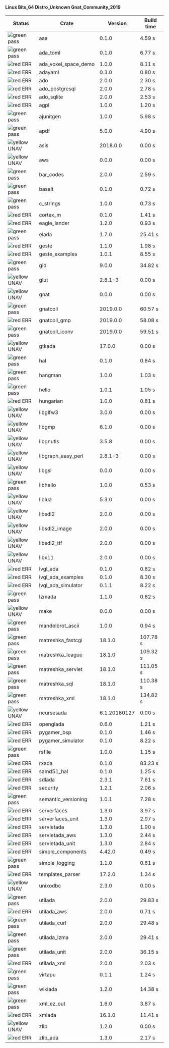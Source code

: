 #### Linux Bits_64 Distro_Unknown Gnat_Community_2019

| Status | Crate | Version | Build time |
| --- | --- | --- | --- |
|![green](https://placehold.it/8/00aa00/000000?text=+) pass | aaa | 0.1.0 |  4.59 s |
|![green](https://placehold.it/8/00aa00/000000?text=+) pass | ada_toml | 0.1.0 |  6.77 s |
|![red](https://placehold.it/8/ff0000/000000?text=+) ERR  | ada_voxel_space_demo | 1.0.0 |  8.11 s |
|![red](https://placehold.it/8/ff0000/000000?text=+) ERR  | adayaml | 0.3.0 |  0.80 s |
|![red](https://placehold.it/8/ff0000/000000?text=+) ERR  | ado | 2.0.0 |  2.30 s |
|![red](https://placehold.it/8/ff0000/000000?text=+) ERR  | ado_postgresql | 2.0.0 |  2.78 s |
|![red](https://placehold.it/8/ff0000/000000?text=+) ERR  | ado_sqlite | 2.0.0 |  2.53 s |
|![red](https://placehold.it/8/ff0000/000000?text=+) ERR  | agpl | 1.0.0 |  1.20 s |
|![green](https://placehold.it/8/00aa00/000000?text=+) pass | ajunitgen | 1.0.0 |  5.98 s |
|![green](https://placehold.it/8/00aa00/000000?text=+) pass | apdf | 5.0.0 |  4.90 s |
|![yellow](https://placehold.it/8/ffbb00/000000?text=+) UNAV | asis | 2018.0.0 |  0.00 s |
|![yellow](https://placehold.it/8/ffbb00/000000?text=+) UNAV | aws | 0.0.0 |  0.00 s |
|![green](https://placehold.it/8/00aa00/000000?text=+) pass | bar_codes | 2.0.0 |  2.59 s |
|![green](https://placehold.it/8/00aa00/000000?text=+) pass | basalt | 0.1.0 |  0.72 s |
|![green](https://placehold.it/8/00aa00/000000?text=+) pass | c_strings | 1.0.0 |  0.73 s |
|![red](https://placehold.it/8/ff0000/000000?text=+) ERR  | cortex_m | 0.1.0 |  1.41 s |
|![red](https://placehold.it/8/ff0000/000000?text=+) ERR  | eagle_lander | 1.2.0 |  0.93 s |
|![green](https://placehold.it/8/00aa00/000000?text=+) pass | elada | 1.7.0 |  25.41 s |
|![red](https://placehold.it/8/ff0000/000000?text=+) ERR  | geste | 1.1.0 |  1.98 s |
|![red](https://placehold.it/8/ff0000/000000?text=+) ERR  | geste_examples | 1.0.1 |  8.55 s |
|![green](https://placehold.it/8/00aa00/000000?text=+) pass | gid | 9.0.0 |  34.82 s |
|![yellow](https://placehold.it/8/ffbb00/000000?text=+) UNAV | glut | 2.8.1-3 |  0.00 s |
|![yellow](https://placehold.it/8/ffbb00/000000?text=+) UNAV | gnat | 0.0.0 |  0.00 s |
|![green](https://placehold.it/8/00aa00/000000?text=+) pass | gnatcoll | 2019.0.0 |  60.57 s |
|![red](https://placehold.it/8/ff0000/000000?text=+) ERR  | gnatcoll_gmp | 2019.0.0 |  58.08 s |
|![green](https://placehold.it/8/00aa00/000000?text=+) pass | gnatcoll_iconv | 2019.0.0 |  59.51 s |
|![yellow](https://placehold.it/8/ffbb00/000000?text=+) UNAV | gtkada | 17.0.0 |  0.00 s |
|![green](https://placehold.it/8/00aa00/000000?text=+) pass | hal | 0.1.0 |  0.84 s |
|![green](https://placehold.it/8/00aa00/000000?text=+) pass | hangman | 1.0.0 |  1.03 s |
|![green](https://placehold.it/8/00aa00/000000?text=+) pass | hello | 1.0.1 |  1.05 s |
|![red](https://placehold.it/8/ff0000/000000?text=+) ERR  | hungarian | 1.0.0 |  0.81 s |
|![yellow](https://placehold.it/8/ffbb00/000000?text=+) UNAV | libglfw3 | 3.0.0 |  0.00 s |
|![yellow](https://placehold.it/8/ffbb00/000000?text=+) UNAV | libgmp | 6.1.0 |  0.00 s |
|![yellow](https://placehold.it/8/ffbb00/000000?text=+) UNAV | libgnutls | 3.5.8 |  0.00 s |
|![yellow](https://placehold.it/8/ffbb00/000000?text=+) UNAV | libgraph_easy_perl | 2.8.1-3 |  0.00 s |
|![yellow](https://placehold.it/8/ffbb00/000000?text=+) UNAV | libgsl | 0.0.0 |  0.00 s |
|![green](https://placehold.it/8/00aa00/000000?text=+) pass | libhello | 1.0.0 |  0.53 s |
|![yellow](https://placehold.it/8/ffbb00/000000?text=+) UNAV | liblua | 5.3.0 |  0.00 s |
|![yellow](https://placehold.it/8/ffbb00/000000?text=+) UNAV | libsdl2 | 2.0.0 |  0.00 s |
|![yellow](https://placehold.it/8/ffbb00/000000?text=+) UNAV | libsdl2_image | 2.0.0 |  0.00 s |
|![yellow](https://placehold.it/8/ffbb00/000000?text=+) UNAV | libsdl2_ttf | 2.0.0 |  0.00 s |
|![yellow](https://placehold.it/8/ffbb00/000000?text=+) UNAV | libx11 | 2.0.0 |  0.00 s |
|![red](https://placehold.it/8/ff0000/000000?text=+) ERR  | lvgl_ada | 0.1.0 |  0.82 s |
|![red](https://placehold.it/8/ff0000/000000?text=+) ERR  | lvgl_ada_examples | 0.1.0 |  8.30 s |
|![red](https://placehold.it/8/ff0000/000000?text=+) ERR  | lvgl_ada_simulator | 0.1.1 |  8.22 s |
|![green](https://placehold.it/8/00aa00/000000?text=+) pass | lzmada | 1.1.0 |  0.62 s |
|![yellow](https://placehold.it/8/ffbb00/000000?text=+) UNAV | make | 0.0.0 |  0.00 s |
|![green](https://placehold.it/8/00aa00/000000?text=+) pass | mandelbrot_ascii | 1.0.0 |  0.94 s |
|![green](https://placehold.it/8/00aa00/000000?text=+) pass | matreshka_fastcgi | 18.1.0 |  107.78 s |
|![green](https://placehold.it/8/00aa00/000000?text=+) pass | matreshka_league | 18.1.0 |  109.32 s |
|![green](https://placehold.it/8/00aa00/000000?text=+) pass | matreshka_servlet | 18.1.0 |  111.05 s |
|![green](https://placehold.it/8/00aa00/000000?text=+) pass | matreshka_sql | 18.1.0 |  110.38 s |
|![green](https://placehold.it/8/00aa00/000000?text=+) pass | matreshka_xml | 18.1.0 |  134.82 s |
|![yellow](https://placehold.it/8/ffbb00/000000?text=+) UNAV | ncursesada | 6.1.20180127 |  0.00 s |
|![red](https://placehold.it/8/ff0000/000000?text=+) ERR  | openglada | 0.6.0 |  1.21 s |
|![red](https://placehold.it/8/ff0000/000000?text=+) ERR  | pygamer_bsp | 0.1.0 |  1.46 s |
|![red](https://placehold.it/8/ff0000/000000?text=+) ERR  | pygamer_simulator | 0.1.0 |  8.22 s |
|![green](https://placehold.it/8/00aa00/000000?text=+) pass | rsfile | 1.0.0 |  1.15 s |
|![red](https://placehold.it/8/ff0000/000000?text=+) ERR  | rxada | 0.1.0 |  83.23 s |
|![red](https://placehold.it/8/ff0000/000000?text=+) ERR  | samd51_hal | 0.1.0 |  1.25 s |
|![red](https://placehold.it/8/ff0000/000000?text=+) ERR  | sdlada | 2.3.1 |  7.61 s |
|![red](https://placehold.it/8/ff0000/000000?text=+) ERR  | security | 1.2.1 |  2.06 s |
|![green](https://placehold.it/8/00aa00/000000?text=+) pass | semantic_versioning | 1.0.1 |  7.28 s |
|![red](https://placehold.it/8/ff0000/000000?text=+) ERR  | serverfaces | 1.3.0 |  3.97 s |
|![red](https://placehold.it/8/ff0000/000000?text=+) ERR  | serverfaces_unit | 1.3.0 |  2.97 s |
|![red](https://placehold.it/8/ff0000/000000?text=+) ERR  | servletada | 1.3.0 |  1.90 s |
|![red](https://placehold.it/8/ff0000/000000?text=+) ERR  | servletada_aws | 1.3.0 |  2.44 s |
|![red](https://placehold.it/8/ff0000/000000?text=+) ERR  | servletada_unit | 1.3.0 |  2.84 s |
|![red](https://placehold.it/8/ff0000/000000?text=+) ERR  | simple_components | 4.42.0 |  0.49 s |
|![green](https://placehold.it/8/00aa00/000000?text=+) pass | simple_logging | 1.1.0 |  0.61 s |
|![red](https://placehold.it/8/ff0000/000000?text=+) ERR  | templates_parser | 17.2.0 |  1.34 s |
|![yellow](https://placehold.it/8/ffbb00/000000?text=+) UNAV | unixodbc | 2.3.0 |  0.00 s |
|![green](https://placehold.it/8/00aa00/000000?text=+) pass | utilada | 2.0.0 |  29.83 s |
|![red](https://placehold.it/8/ff0000/000000?text=+) ERR  | utilada_aws | 2.0.0 |  0.71 s |
|![green](https://placehold.it/8/00aa00/000000?text=+) pass | utilada_curl | 2.0.0 |  29.48 s |
|![green](https://placehold.it/8/00aa00/000000?text=+) pass | utilada_lzma | 2.0.0 |  29.41 s |
|![green](https://placehold.it/8/00aa00/000000?text=+) pass | utilada_unit | 2.0.0 |  36.15 s |
|![red](https://placehold.it/8/ff0000/000000?text=+) ERR  | utilada_xml | 2.0.0 |  2.03 s |
|![green](https://placehold.it/8/00aa00/000000?text=+) pass | virtapu | 0.1.1 |  1.24 s |
|![green](https://placehold.it/8/00aa00/000000?text=+) pass | wikiada | 1.2.0 |  14.38 s |
|![green](https://placehold.it/8/00aa00/000000?text=+) pass | xml_ez_out | 1.6.0 |  3.87 s |
|![red](https://placehold.it/8/ff0000/000000?text=+) ERR  | xmlada | 16.1.0 |  11.41 s |
|![yellow](https://placehold.it/8/ffbb00/000000?text=+) UNAV | zlib | 1.2.0 |  0.00 s |
|![red](https://placehold.it/8/ff0000/000000?text=+) ERR  | zlib_ada | 1.3.0 |  2.17 s |
